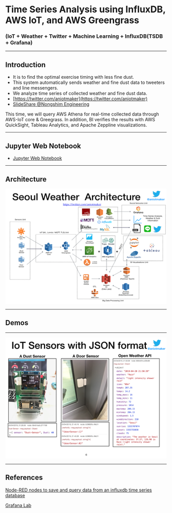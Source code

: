 # Time Series Analysis using InfluxDB, AWS IoT, and AWS Greengrass
### (IoT + Weather + Twitter + Machine Learning + InfluxDB(TSDB + Grafana)

***

## Introduction
- It is to find the optimal exercise timing with less fine dust.
- This system automatically sends weather and fine dust data to tweeters and line messengers.
- We analyze time series of collected weather and fine dust data.
- [https://twitter.com/aniotmaker](https://twitter.com/aniotmaker)
- [SlideShare @Nongshim Engineering](https://www.slideshare.net/StephenHaesungLee/aws-iot-aws-greengrass-for-time-series-analysis-english-ver)

This time, we will query AWS Athena for real-time collected data through AWS-IoT core & Greegrass.
In addition, BI verifies the results with AWS QuickSight, Tableau Analytics, and Apache Zeppline visualizations.

---

## Jupyter Web Notebook
 * [Jupyter Web Notebook](https://nbviewer.jupyter.org/github/leehaesung/seoul_weather_twitter_Analysis/blob/master/01_files/SeoulWeather_pm2p5c_csv.ipynb)

---

## Architecture
![SeoulWeatherArchitecture.png](https://raw.githubusercontent.com/leehaesung/seoul_weather_twitter_Analysis/master/01_files/SeoulWeatherArchitecture.png)

---

## Demos


---

![IoT_Sensors_with_JSON_Format](https://raw.githubusercontent.com/leehaesung/seoul_weather_twitter_Analysis/master/01_files/IoT_Sensors_with_JSON_Format.png)

---

## References
[Node-RED nodes to save and query data from an influxdb time series database](https://flows.nodered.org/node/node-red-contrib-influxdb)

[Grafana Lab](https://grafana.com/)

